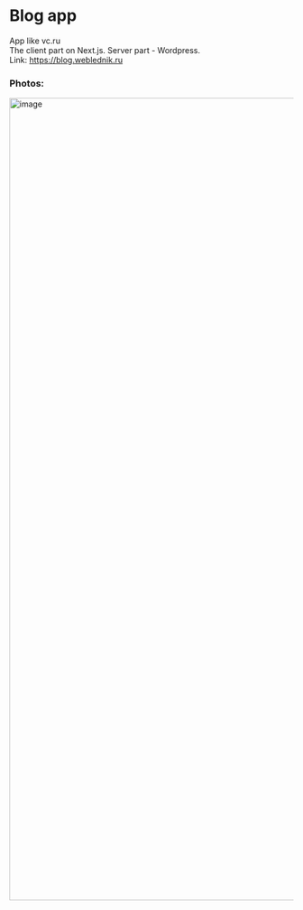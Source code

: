 # Blog app
App like vc.ru  
The client part on Next.js. Server part - Wordpress.  
Link: https://blog.weblednik.ru  
  
### Photos:
<img width="1422" alt="image" src="https://user-images.githubusercontent.com/69871566/151689717-ee030673-e49a-43e5-b432-fa669172383b.png">

